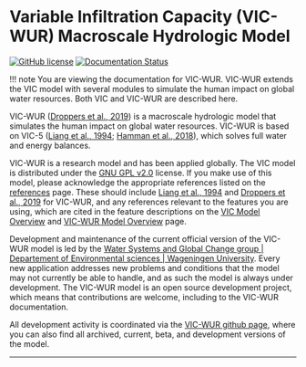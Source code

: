 # Variable Infiltration Capacity (VIC-WUR) Macroscale Hydrologic Model

[![GitHub license](https://img.shields.io/badge/license-GPLv2-blue.svg)](https://raw.githubusercontent.com/wur-wsg/VIC/master/LICENSE.txt) 
[![Documentation Status](https://readthedocs.org/projects/vicwur/badge/?version=latest)](http://vicwur.readthedocs.org/en/latest/)

!!! note
    You are viewing the documentation for VIC-WUR. VIC-WUR extends the VIC model with several modules to simulate the human impact on global water resources. Both VIC and VIC-WUR are described here.

VIC-WUR ([Droppers et al., 2019](Documentation/References.md)) is a macroscale hydrologic model that simulates the human impact on global water resources. VIC-WUR is based on VIC-5 ([Liang et al., 1994](Documentation/References.md); [Hamman et al., 2018](Documentation/References.md)), which solves full water and energy balances. 

VIC-WUR is a research model and has been applied globally. The VIC model is distributed under the [GNU GPL v2.0](http://www.gnu.org/licenses/gpl-2.0.html) license. If you make use of this model, please acknowledge the appropriate references listed on the [references](Documentation/References.md) page. These should include [Liang et al., 1994](Documentation/References.md) and [Droppers et al., 2019](Documentation/References.md) for VIC-WUR, and any references relevant to the features you are using, which are cited in the feature descriptions on the [VIC Model Overview](Overview/ModelOverview.md) and [VIC-WUR Model Overview](Overview/ModelOverview_vicwur.md) page.

Development and maintenance of the current official version of the VIC-WUR model is led by the [Water Systems and Global Change group | Departement of Environmental sciences | Wageningen University](https://www.wur.nl/en/Research-Results/Chair-groups/Environmental-Sciences/Water-Systems-and-Global-Change-Group.htm). Every new application addresses new problems and conditions that the model may not currently be able to handle, and as such the model is always under development. The VIC-WUR model is an open source development project, which means that contributions are welcome, including to the VIC-WUR documentation.

All development activity is coordinated via the [VIC-WUR github page](https://github.com/wur-wsg/VIC), where you can also find all archived, current, beta, and development versions of the model.

-----
